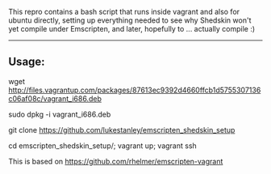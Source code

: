 This repro contains a bash script that runs inside vagrant and also for ubuntu directly, setting up everything needed to see why Shedskin won't yet compile under Emscripten, and later, hopefully to ... actually compile :)

---
Usage:
---

wget http://files.vagrantup.com/packages/87613ec9392d4660ffcb1d5755307136c06af08c/vagrant_i686.deb

sudo dpkg -i vagrant_i686.deb

git clone https://github.com/lukestanley/emscripten_shedskin_setup

cd emscripten_shedskin_setup/; vagrant up; vagrant ssh




This is based on https://github.com/rhelmer/emscripten-vagrant